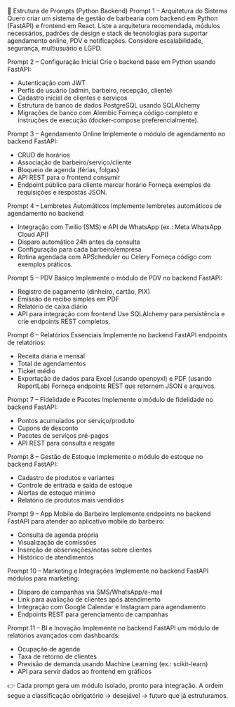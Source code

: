 🔹 Estrutura de Prompts (Python Backend)
Prompt 1 – Arquitetura do Sistema
Quero criar um sistema de gestão de barbearia com backend em Python (FastAPI) e frontend em React.
Liste a arquitetura recomendada, módulos necessários, padrões de design e stack de tecnologias 
para suportar agendamento online, PDV e notificações. 
Considere escalabilidade, segurança, multiusuário e LGPD.

Prompt 2 – Configuração Inicial
Crie o backend base em Python usando FastAPI:
- Autenticação com JWT
- Perfis de usuário (admin, barbeiro, recepção, cliente)
- Cadastro inicial de clientes e serviços
- Estrutura de banco de dados PostgreSQL usando SQLAlchemy
- Migrações de banco com Alembic
Forneça código completo e instruções de execução (docker-compose preferencialmente).

Prompt 3 – Agendamento Online
Implemente o módulo de agendamento no backend FastAPI:
- CRUD de horários
- Associação de barbeiro/serviço/cliente
- Bloqueio de agenda (férias, folgas)
- API REST para o frontend consumir
- Endpoint público para cliente marcar horário
Forneça exemplos de requisições e respostas JSON.

Prompt 4 – Lembretes Automáticos
Implemente lembretes automáticos de agendamento no backend:
- Integração com Twilio (SMS) e API de WhatsApp (ex.: Meta WhatsApp Cloud API)
- Disparo automático 24h antes da consulta
- Configuração para cada barbeiro/empresa
- Rotina agendada com APScheduler ou Celery
Forneça código com exemplos práticos.

Prompt 5 – PDV Básico
Implemente o módulo de PDV no backend FastAPI:
- Registro de pagamento (dinheiro, cartão, PIX)
- Emissão de recibo simples em PDF
- Relatório de caixa diário
- API para integração com frontend
Use SQLAlchemy para persistência e crie endpoints REST completos.

Prompt 6 – Relatórios Essenciais
Implemente no backend FastAPI endpoints de relatórios:
- Receita diária e mensal
- Total de agendamentos
- Ticket médio
- Exportação de dados para Excel (usando openpyxl) e PDF (usando ReportLab)
Forneça endpoints REST que retornem JSON e arquivos.

Prompt 7 – Fidelidade e Pacotes
Implemente o módulo de fidelidade no backend FastAPI:
- Pontos acumulados por serviço/produto
- Cupons de desconto
- Pacotes de serviços pré-pagos
- API REST para consulta e resgate

Prompt 8 – Gestão de Estoque
Implemente o módulo de estoque no backend FastAPI:
- Cadastro de produtos e variantes
- Controle de entrada e saída de estoque
- Alertas de estoque mínimo
- Relatório de produtos mais vendidos

Prompt 9 – App Mobile do Barbeiro
Implemente endpoints no backend FastAPI para atender ao aplicativo mobile do barbeiro:
- Consulta de agenda própria
- Visualização de comissões
- Inserção de observações/notas sobre clientes
- Histórico de atendimentos

Prompt 10 – Marketing e Integrações
Implemente no backend FastAPI módulos para marketing:
- Disparo de campanhas via SMS/WhatsApp/e-mail
- Link para avaliação de clientes após atendimento
- Integração com Google Calendar e Instagram para agendamento
- Endpoints REST para gerenciamento de campanhas

Prompt 11 – BI e Inovação
Implemente no backend FastAPI um módulo de relatórios avançados com dashboards:
- Ocupação de agenda
- Taxa de retorno de clientes
- Previsão de demanda usando Machine Learning (ex.: scikit-learn)
- API para servir dados ao frontend em gráficos


👉 Cada prompt gera um módulo isolado, pronto para integração.
A ordem segue a classificação obrigatório → desejável → futuro que já estruturamos.